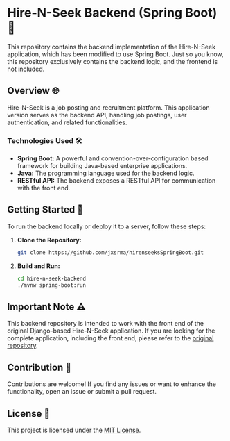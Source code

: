 # Hire-N-Seek Backend (Spring Boot) 💼

This repository contains the backend implementation of the Hire-N-Seek application, which has been modified to use Spring Boot. Just so you know, this repository exclusively contains the backend logic, and the frontend is not included.

## Overview 🌐

Hire-N-Seek is a job posting and recruitment platform. This application version serves as the backend API, handling job postings, user authentication, and related functionalities.

### Technologies Used 🛠️

- **Spring Boot:** A powerful and convention-over-configuration based framework for building Java-based enterprise applications.
- **Java:** The programming language used for the backend logic.
- **RESTful API:** The backend exposes a RESTful API for communication with the front end.

## Getting Started 🚀

To run the backend locally or deploy it to a server, follow these steps:

1. **Clone the Repository:**
   ```bash
   git clone https://github.com/jxsrma/hirenseeksSpringBoot.git
   ```

2. **Build and Run:**
   ```bash
   cd hire-n-seek-backend
   ./mvnw spring-boot:run
   ```

## Important Note ⚠️

This backend repository is intended to work with the front end of the original Django-based Hire-N-Seek application. If you are looking for the complete application, including the front end, please refer to the [original repository](https://github.com/mananjain31/hire-n-seeks).

## Contribution 🤝

Contributions are welcome! If you find any issues or want to enhance the functionality, open an issue or submit a pull request.

## License 📄

This project is licensed under the [MIT License](LICENSE).

